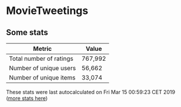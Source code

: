 # MovieTweetings
## Some stats

Metric | Value
--- | ---
Total number of ratings                 | 767,992
Number of unique users                  | 56,662
Number of unique items                  | 33,074
These stats were last autocalculated on Fri Mar 15 00:59:23 CET 2019  ([more stats here](./stats.md))

